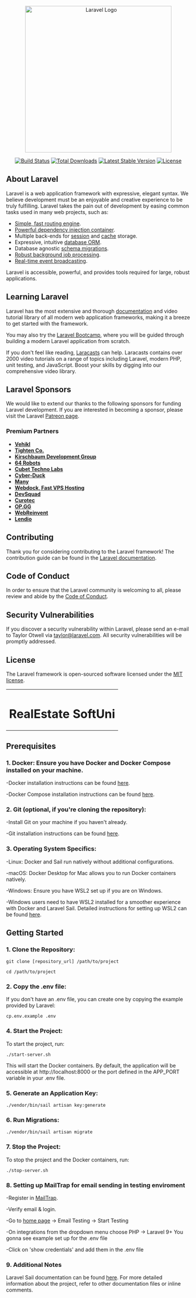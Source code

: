 <p align="center"><a href="https://laravel.com" target="_blank"><img src="https://raw.githubusercontent.com/laravel/art/master/logo-lockup/5%20SVG/2%20CMYK/1%20Full%20Color/laravel-logolockup-cmyk-red.svg" width="400" alt="Laravel Logo"></a></p>

<p align="center">
<a href="https://github.com/laravel/framework/actions"><img src="https://github.com/laravel/framework/workflows/tests/badge.svg" alt="Build Status"></a>
<a href="https://packagist.org/packages/laravel/framework"><img src="https://img.shields.io/packagist/dt/laravel/framework" alt="Total Downloads"></a>
<a href="https://packagist.org/packages/laravel/framework"><img src="https://img.shields.io/packagist/v/laravel/framework" alt="Latest Stable Version"></a>
<a href="https://packagist.org/packages/laravel/framework"><img src="https://img.shields.io/packagist/l/laravel/framework" alt="License"></a>
</p>

## About Laravel

Laravel is a web application framework with expressive, elegant syntax. We believe development must be an enjoyable and creative experience to be truly fulfilling. Laravel takes the pain out of development by easing common tasks used in many web projects, such as:

- [Simple, fast routing engine](https://laravel.com/docs/routing).
- [Powerful dependency injection container](https://laravel.com/docs/container).
- Multiple back-ends for [session](https://laravel.com/docs/session) and [cache](https://laravel.com/docs/cache) storage.
- Expressive, intuitive [database ORM](https://laravel.com/docs/eloquent).
- Database agnostic [schema migrations](https://laravel.com/docs/migrations).
- [Robust background job processing](https://laravel.com/docs/queues).
- [Real-time event broadcasting](https://laravel.com/docs/broadcasting).

Laravel is accessible, powerful, and provides tools required for large, robust applications.

## Learning Laravel

Laravel has the most extensive and thorough [documentation](https://laravel.com/docs) and video tutorial library of all modern web application frameworks, making it a breeze to get started with the framework.

You may also try the [Laravel Bootcamp](https://bootcamp.laravel.com), where you will be guided through building a modern Laravel application from scratch.

If you don't feel like reading, [Laracasts](https://laracasts.com) can help. Laracasts contains over 2000 video tutorials on a range of topics including Laravel, modern PHP, unit testing, and JavaScript. Boost your skills by digging into our comprehensive video library.

## Laravel Sponsors

We would like to extend our thanks to the following sponsors for funding Laravel development. If you are interested in becoming a sponsor, please visit the Laravel [Patreon page](https://patreon.com/taylorotwell).

### Premium Partners

- **[Vehikl](https://vehikl.com/)**
- **[Tighten Co.](https://tighten.co)**
- **[Kirschbaum Development Group](https://kirschbaumdevelopment.com)**
- **[64 Robots](https://64robots.com)**
- **[Cubet Techno Labs](https://cubettech.com)**
- **[Cyber-Duck](https://cyber-duck.co.uk)**
- **[Many](https://www.many.co.uk)**
- **[Webdock, Fast VPS Hosting](https://www.webdock.io/en)**
- **[DevSquad](https://devsquad.com)**
- **[Curotec](https://www.curotec.com/services/technologies/laravel/)**
- **[OP.GG](https://op.gg)**
- **[WebReinvent](https://webreinvent.com/?utm_source=laravel&utm_medium=github&utm_campaign=patreon-sponsors)**
- **[Lendio](https://lendio.com)**

## Contributing

Thank you for considering contributing to the Laravel framework! The contribution guide can be found in the [Laravel documentation](https://laravel.com/docs/contributions).

## Code of Conduct

In order to ensure that the Laravel community is welcoming to all, please review and abide by the [Code of Conduct](https://laravel.com/docs/contributions#code-of-conduct).

## Security Vulnerabilities

If you discover a security vulnerability within Laravel, please send an e-mail to Taylor Otwell via [taylor@laravel.com](mailto:taylor@laravel.com). All security vulnerabilities will be promptly addressed.

## License

The Laravel framework is open-sourced software licensed under the [MIT license](https://opensource.org/licenses/MIT).

<table align="center">
  <tr>
    <td><h1>RealEstate SoftUni</h1></td>
  </tr>
</table>

## Prerequisites

### 1. Docker: Ensure you have Docker and Docker Compose installed on your machine.
 -Docker installation instructions can be found [here](https://docs.docker.com/get-docker/).</p>
 -Docker Compose installation instructions can be found [here](https://docs.docker.com/compose/install/).</p>

### 2. Git (optional, if you're cloning the repository): 
-Install Git on your machine if you haven't already.</p>
-Git installation instructions can be found [here](https://git-scm.com/book/en/v2/Getting-Started-Installing-Git/).</p>

### 3. Operating System Specifics:
 -Linux: Docker and Sail run natively without additional configurations.</p>
 -macOS: Docker Desktop for Mac allows you to run Docker containers natively.</p>
 -Windows: Ensure you have WSL2 set up if you are on Windows.</p>
 -Windows users need to have WSL2 installed for a smoother experience with Docker and Laravel Sail. Detailed instructions for setting up WSL2 can be found [here](https://learn.microsoft.com/en-us/windows/wsl/install/).</p>


## Getting Started

### 1. Clone the Repository:

```
git clone [repository_url] /path/to/project
```
```
cd /path/to/project
```

### 2. Copy the .env file:
If you don't have an .env file, you can create one by copying the example provided by Laravel:

```
cp.env.example .env
```

### 4. Start the Project:

To start the project, run:

```
./start-server.sh
```
This will start the Docker containers. By default, the application will be accessible at http://localhost:8000 or the port defined in the APP_PORT variable in your .env file.

### 5. Generate an Application Key:
```
./vendor/bin/sail artisan key:generate
```

### 6. Run Migrations:
```
./vendor/bin/sail artisan migrate
```

### 7. Stop the Project:
To stop the project and the Docker containers, run:

```
./stop-server.sh
```
### 8. Setting up MailTrap for email sending in testing enviroment
 -Register in [MailTrap](https://mailtrap.io/).</p>
 -Verify email & login.</p>
 -Go to [home page](https://mailtrap.io/home) -> Email Testing -> Start Testing </p>
 -On integrations from the dropdown menu choose PHP -> Laravel 9+ You gonna see example set up for the .env file</p>
 -Click on 'show credentials' and add them in the .env file</p>

### 9. Additional Notes
Laravel Sail documentation can be found [here](https://laravel.com/docs/10.x/sail/).
For more detailed information about the project, refer to other documentation files or inline comments.

